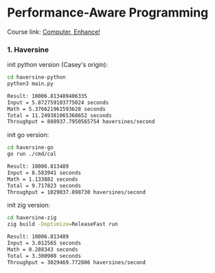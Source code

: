 # Performance-Aware Programming

Course link: [Computer, Enhance!](https://www.computerenhance.com/p/table-of-contents)

### 1. Haversine

init python version (Casey's origin):

```bash
cd haversine-python
python3 main.py

Result: 10006.813489406335
Input = 5.872759103775024 seconds
Math = 5.376621961593628 seconds
Total = 11.249381065368652 seconds
Throughput = 888937.7950565754 haversines/second
```

init go version:

```bash
cd haversine-go
go run ./cmd/cal

Result: 10006.813489
Input = 8.583941 seconds
Math = 1.133882 seconds
Total = 9.717823 seconds
Throughput = 1029037.098730 haversines/second
```

init zig version:

```bash
cd haversine-zig
zig build -Doptimize=ReleaseFast run

Result: 10006.813489
Input = 3.012565 seconds
Math = 0.288343 seconds
Total = 3.300908 seconds
Throughput = 3029469.772806 haversines/second
```
